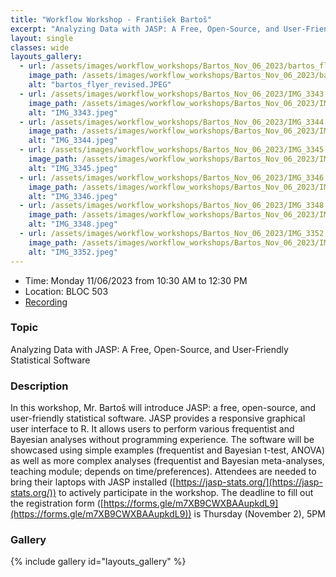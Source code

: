 ```yaml
---
title: "Workflow Workshop - František Bartoš"
excerpt: "Analyzing Data with JASP: A Free, Open-Source, and User-Friendly Statistical Software "
layout: single
classes: wide
layouts_gallery:
  - url: /assets/images/workflow_workshops/Bartos_Nov_06_2023/bartos_flyer_revised.JPEG
    image_path: /assets/images/workflow_workshops/Bartos_Nov_06_2023/bartos_flyer_revised.JPEG
    alt: "bartos_flyer_revised.JPEG"
  - url: /assets/images/workflow_workshops/Bartos_Nov_06_2023/IMG_3343.jpeg
    image_path: /assets/images/workflow_workshops/Bartos_Nov_06_2023/IMG_3343.jpeg
    alt: "IMG_3343.jpeg"
  - url: /assets/images/workflow_workshops/Bartos_Nov_06_2023/IMG_3344.jpeg
    image_path: /assets/images/workflow_workshops/Bartos_Nov_06_2023/IMG_3344.jpeg
    alt: "IMG_3344.jpeg"
  - url: /assets/images/workflow_workshops/Bartos_Nov_06_2023/IMG_3345.jpeg
    image_path: /assets/images/workflow_workshops/Bartos_Nov_06_2023/IMG_3345.jpeg
    alt: "IMG_3345.jpeg"
  - url: /assets/images/workflow_workshops/Bartos_Nov_06_2023/IMG_3346.jpeg
    image_path: /assets/images/workflow_workshops/Bartos_Nov_06_2023/IMG_3346.jpeg
    alt: "IMG_3346.jpeg"
  - url: /assets/images/workflow_workshops/Bartos_Nov_06_2023/IMG_3348.jpeg
    image_path: /assets/images/workflow_workshops/Bartos_Nov_06_2023/IMG_3348.jpeg
    alt: "IMG_3348.jpeg"
  - url: /assets/images/workflow_workshops/Bartos_Nov_06_2023/IMG_3352.jpeg
    image_path: /assets/images/workflow_workshops/Bartos_Nov_06_2023/IMG_3352.jpeg
    alt: "IMG_3352.jpeg"
---
```


- Time: Monday 11/06/2023 from 10:30 AM to 12:30 PM 
- Location: BLOC 503
- [Recording](https://www.youtube.com/watch?v=v28ehQ5qGu4&list=PLmT7xj3n_0C6e-ozHbfIeRzvNW48F1P6s&index=4)

### Topic

 Analyzing Data with JASP: A Free, Open-Source, and User-Friendly Statistical Software 
`   `

### Description

 In this workshop, Mr. Bartoš will introduce JASP: a free, open-source, and user-friendly statistical software. JASP provides a responsive graphical user interface to R. It allows users to perform various frequentist and Bayesian analyses without programming experience. The software will be showcased using simple examples (frequentist and Bayesian t-test, ANOVA) as well as more complex analyses (frequentist and Bayesian meta-analyses, teaching module; depends on time/preferences).  Attendees are needed to bring their laptops with JASP installed ([https://jasp-stats.org/](https://jasp-stats.org/)) to actively participate in the workshop. The deadline to fill out the  registration form ([https://forms.gle/m7XB9CWXBAAupkdL9](https://forms.gle/m7XB9CWXBAAupkdL9))  is  Thursday (November 2), 5PM 


### Gallery 

{% include gallery id="layouts_gallery" %}
